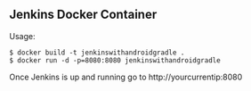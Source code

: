 ## Jenkins Docker Container

Usage:
```
$ docker build -t jenkinswithandroidgradle .
$ docker run -d -p=8080:8080 jenkinswithandroidgradle
```

Once Jenkins is up and running go to http://yourcurrentip:8080
